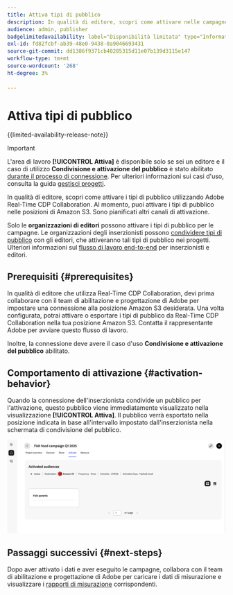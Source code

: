 ```yaml
---
title: Attiva tipi di pubblico
description: In qualità di editore, scopri come attivare nelle campagne i tipi di pubblico condivisi con te dal tuo collaboratore.
audience: admin, publisher
badgelimitedavailability: label="Disponibilità limitata" type="Informative" url="https://helpx.adobe.com/legal/product-descriptions/real-time-customer-data-platform-collaboration.html newtab=true"
exl-id: fd82fcbf-ab39-48e0-9438-0a9046693431
source-git-commit: dd1386f9371cb40285315d11e07b139d3115e147
workflow-type: tm+mt
source-wordcount: '268'
ht-degree: 3%

---
```


# Attiva tipi di pubblico

{{limited-availability-release-note}}

>[!IMPORTANT]
>
>L&#39;area di lavoro **[!UICONTROL Attiva]** è disponibile solo se sei un editore e il caso di utilizzo **Condivisione e attivazione del pubblico** è stato abilitato [durante il processo di connessione](../connect/establishing-connections.md#connection-settings). Per ulteriori informazioni sui casi d&#39;uso, consulta la guida [gestisci progetti](./manage-projects.md#project-use-cases).

In qualità di editore, scopri come attivare i tipi di pubblico utilizzando Adobe Real-Time CDP Collaboration. Al momento, puoi attivare i tipi di pubblico nelle posizioni di Amazon S3. Sono pianificati altri canali di attivazione.

Solo le **organizzazioni di editori** possono attivare i tipi di pubblico per le campagne. Le organizzazioni degli inserzionisti possono [condividere tipi di pubblico](/help/guide/collaborate/share.md) con gli editori, che attiveranno tali tipi di pubblico nei progetti. Ulteriori informazioni sul [flusso di lavoro end-to-end](/help/guide/end-to-end-workflow.md) per inserzionisti e editori.

## Prerequisiti {#prerequisites}

In qualità di editore che utilizza Real-Time CDP Collaboration, devi prima collaborare con il team di abilitazione e progettazione di Adobe per impostare una connessione alla posizione Amazon S3 desiderata. Una volta configurata, potrai attivare o esportare i tipi di pubblico da Real-Time CDP Collaboration nella tua posizione Amazon S3. Contatta il rappresentante Adobe per avviare questo flusso di lavoro.

Inoltre, la connessione deve avere il caso d&#39;uso **Condivisione e attivazione del pubblico** abilitato.

## Comportamento di attivazione {#activation-behavior}

Quando la connessione dell&#39;inserzionista condivide un pubblico per l&#39;attivazione, questo pubblico viene immediatamente visualizzato nella visualizzazione **[!UICONTROL Attiva]**. Il pubblico verrà esportato nella posizione indicata in base all&#39;intervallo impostato dall&#39;inserzionista nella schermata di condivisione del pubblico.

![Attiva il flusso di lavoro in una destinazione Amazon S3.](/help/assets/collaborate/activate/activate-to-amazon-s3.png)

## Passaggi successivi {#next-steps}

Dopo aver attivato i dati e aver eseguito le campagne, collabora con il team di abilitazione e progettazione di Adobe per caricare i dati di misurazione e visualizzare i [rapporti di misurazione](/help/guide/collaborate/measure.md) corrispondenti.
